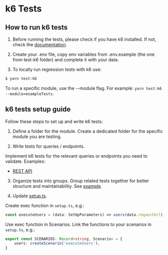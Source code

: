 # k6 Tests

## How to run k6 tests

1. Before running the tests, please check if you have k6 installed. If not, check the [documentation](https://grafana.com/docs/k6/latest/set-up/install-k6/).

2. Create your .env file, copy env variables from .env.example (the one from test-k6 folder) and complete it with your data.

3. To locally run regression tests with k6 use:

```bash
$ yarn test:k6
```

To run a specific module, use the --module flag. For example: `yarn test:k6 --module=exampleTests`.

## k6 tests setup guide

Follow these steps to set up and write k6 tests:

1. Define a folder for the module. Create a dedicated folder for the specific module you are testing.

2. Write tests for queries / endpoints.

Implement k6 tests for the relevant queries or endpoints you need to validate.
Examples:

- [REST API](./example-tests/rest-api-tests/get-crocodiles.ts)

3. Organize tests into groups. Group related tests together for better structure and maintainability. See [example](./example-tests/example-tests.ts).

4. Update [setup.ts](./setup.ts).

Create exec function in `setup.ts`, e.g.:

```typescript
const executeUsers = (data: SetUpParameters) => users(data.requestUrl)
```

Use exec function in Scenarios. Link the functions to your scenarios in `setup.ts`, e.g.:

```typescript
export const SCENARIOS: Record<string, Scenario> = {
    users: createScenario('executeUsers'),
}
```
